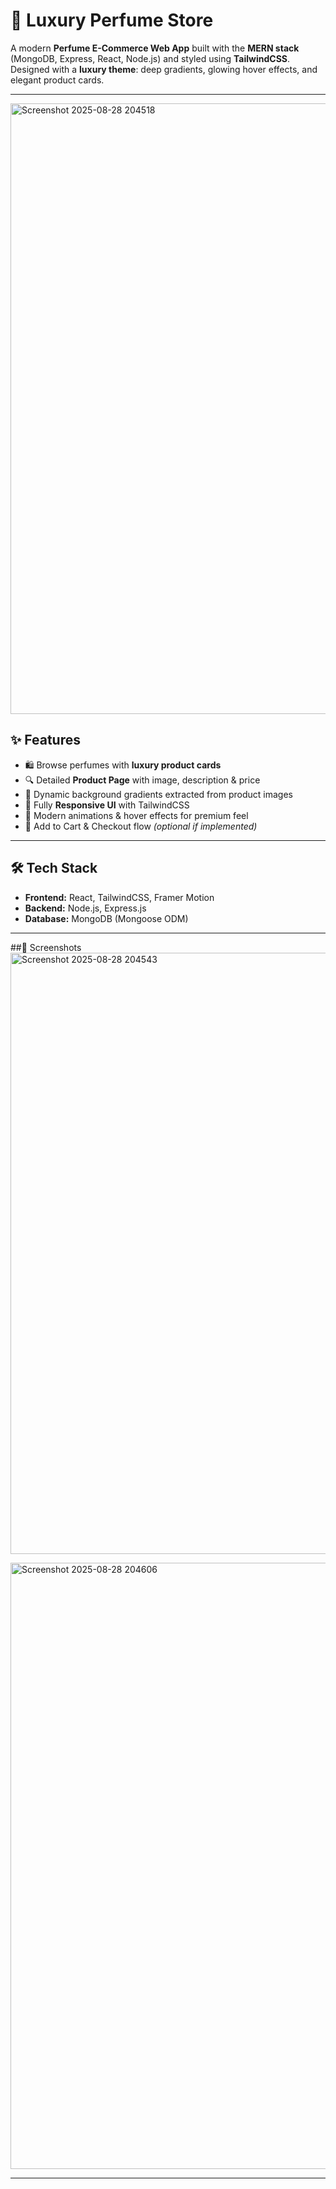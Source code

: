 # 🌸 Luxury Perfume Store

A modern **Perfume E-Commerce Web App** built with the **MERN stack** (MongoDB, Express, React, Node.js) and styled using **TailwindCSS**.  
Designed with a **luxury theme**: deep gradients, glowing hover effects, and elegant product cards.

---

<img width="1883" height="977" alt="Screenshot 2025-08-28 204518" src="https://github.com/user-attachments/assets/0125e7f5-26a8-405d-b7fc-5f65c9949603" />

## ✨ Features

- 🛍️ Browse perfumes with **luxury product cards**
- 🔍 Detailed **Product Page** with image, description & price
- 🎨 Dynamic background gradients extracted from product images
- 📱 Fully **Responsive UI** with TailwindCSS
- 🌿 Modern animations & hover effects for premium feel
- 🛒 Add to Cart & Checkout flow *(optional if implemented)*

---

## 🛠️ Tech Stack

- **Frontend:** React, TailwindCSS, Framer Motion
- **Backend:** Node.js, Express.js
- **Database:** MongoDB (Mongoose ODM)


---
##📸 Screenshots
<img width="1896" height="962" alt="Screenshot 2025-08-28 204543" src="https://github.com/user-attachments/assets/3b66a005-2bf6-4461-83dc-44637e97246d" />

<img width="1889" height="970" alt="Screenshot 2025-08-28 204606" src="https://github.com/user-attachments/assets/eaacc56e-bbef-4cff-97a8-9ba4152d255f" />


---


